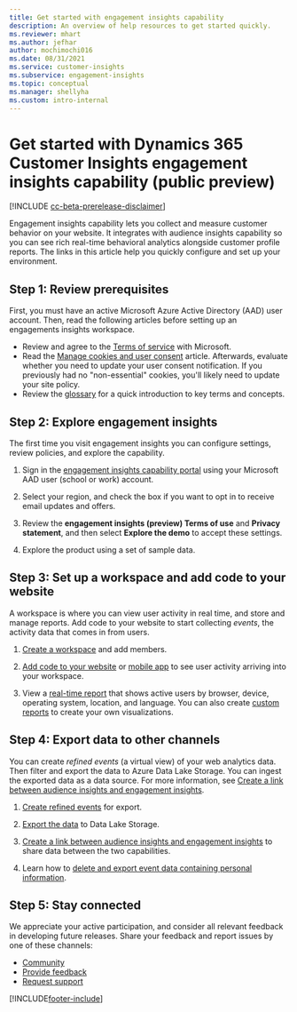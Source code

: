 ```yaml
---
title: Get started with engagement insights capability
description: An overview of help resources to get started quickly. 
ms.reviewer: mhart
ms.author: jefhar
author: mochimochi016
ms.date: 08/31/2021
ms.service: customer-insights
ms.subservice: engagement-insights 
ms.topic: conceptual
ms.manager: shellyha
ms.custom: intro-internal
---
```


# Get started with Dynamics 365 Customer Insights engagement insights capability (public preview)

[!INCLUDE [cc-beta-prerelease-disclaimer](includes/cc-beta-prerelease-disclaimer.md)]

Engagement insights capability lets you collect and measure customer behavior on your website. It integrates with audience insights capability so you can see rich real-time behavioral analytics alongside customer profile reports. The links in this article help you quickly configure and set up your environment.

## Step 1: Review prerequisites

First, you must have an active Microsoft Azure Active Directory (AAD) user account. Then, read the following articles before setting up an engagements insights workspace.

- Review and agree to the [Terms of service](terms-of-service.md) with Microsoft.  
- Read the [Manage cookies and user consent](user-consent-storage.md) article. Afterwards, evaluate whether you need to update your user consent notification. If you previously had no "non-essential" cookies, you'll likely need to update your site policy.
- Review the [glossary](glossary.md) for a quick introduction to key terms and concepts.

## Step 2: Explore engagement insights

The first time you visit engagement insights you can configure settings, review policies, and explore the capability.

1. Sign in the [engagement insights capability portal](https://pi.dynamics.com) using your Microsoft AAD user (school or work) account.

1. Select your region, and check the box if you want to opt in to receive email updates and offers.

1. Review the **engagement insights (preview) Terms of use** and **Privacy statement**, and then select **Explore the demo** to accept these settings.

1. Explore the product using a set of sample data.

##  Step 3: Set up a workspace and add code to your website

A workspace is where you can view user activity in real time, and store and manage reports. Add code to your website to start collecting *events*, the activity data that comes in from users.

1. [Create a workspace](create-workspace.md) and add members.

1. [Add code to your website](instrument-website.md) or [mobile app](developer-resources.md#capture-events-from-mobile-apps) to see user activity arriving into your workspace.

1. View a [real-time report](view-reports.md) that shows active users by browser, device, operating system, location, and language. You can also create [custom reports](custom-reports.md) to create your own visualizations.
	
## Step 4: Export data to other channels

You can create *refined events* (a virtual view) of your web analytics data. Then filter and export the data to Azure Data Lake Storage. You can ingest the exported data as a data source. For more information, see [Create a link between audience insights and engagement insights](integrate-audience-insights-engagement-insights.md).

1. [Create refined events](refined-events.md) for export.

1. [Export the data](export-events.md) to Data Lake Storage.

1. [Create a link between audience insights and engagement insights](integrate-audience-insights-engagement-insights.md) to share data between the two capabilities.

1. Learn how to [delete and export event data containing personal information](delete-export-personal-data.md).
 
## Step 5: Stay connected

We appreciate your active participation, and consider all relevant feedback in developing future releases. Share your feedback and report issues by one of these channels:
- [Community](https://go.microsoft.com/fwlink/?linkid=2141648)
- [Provide feedback](https://go.microsoft.com/fwlink/?linkid=2143222)
- [Request support](https://go.microsoft.com/fwlink/?linkid=2145734) 


[!INCLUDE[footer-include](../includes/footer-banner.md)]

